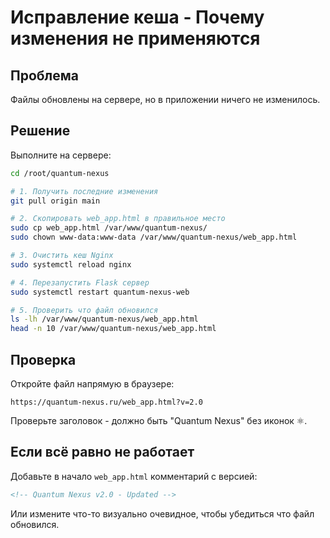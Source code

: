 # Исправление кеша - Почему изменения не применяются

## Проблема
Файлы обновлены на сервере, но в приложении ничего не изменилось.

## Решение

Выполните на сервере:

```bash
cd /root/quantum-nexus

# 1. Получить последние изменения
git pull origin main

# 2. Скопировать web_app.html в правильное место
sudo cp web_app.html /var/www/quantum-nexus/
sudo chown www-data:www-data /var/www/quantum-nexus/web_app.html

# 3. Очистить кеш Nginx
sudo systemctl reload nginx

# 4. Перезапустить Flask сервер
sudo systemctl restart quantum-nexus-web

# 5. Проверить что файл обновился
ls -lh /var/www/quantum-nexus/web_app.html
head -n 10 /var/www/quantum-nexus/web_app.html
```

## Проверка

Откройте файл напрямую в браузере:
```
https://quantum-nexus.ru/web_app.html?v=2.0
```

Проверьте заголовок - должно быть "Quantum Nexus" без иконок ⚛️.

## Если всё равно не работает

Добавьте в начало `web_app.html` комментарий с версией:

```html
<!-- Quantum Nexus v2.0 - Updated -->
```

Или измените что-то визуально очевидное, чтобы убедиться что файл обновился.

